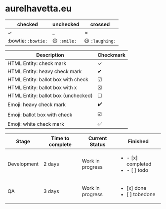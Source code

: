 # aurelhavetta.eu

|checked|unchecked|crossed|
|---|---|---|
|&check;|_|&cross;|
| :bowtie: `:bowtie:` | :smile: `:smile:` | :laughing: `:laughing:` |



| Description                         | Checkmark               |
| ----------------------------------- | ----------------------- |
| HTML Entity: check mark             | &check;                 |
| HTML Entity: heavy check mark       | &#10004;                |
| HTML Entity: ballot box with check  | &#9745;                 |
| HTML Entity: ballot box with x      | &#9746;                 |
| HTML Entity: ballot box (unchecked) | &#9744;                 |
| Emoji: heavy check mark             | :heavy_check_mark:      |
| Emoji: ballot box with check        | :ballot_box_with_check: |
| Emoji: white check mark             | :white_check_mark:      |


| Stage      | Time to complete  | Current Status | Finished                       | 
|------------|---------------|----------------|------------------------------------|
| Development| 2 days    | Work in progress | <ul><li>- [x] completed</li><li>- [ ] todo</li></ul>
| QA     |3 days |  Work in progress | <ul><li>[x] done</li><li>[ ] tobedone</li></ul>